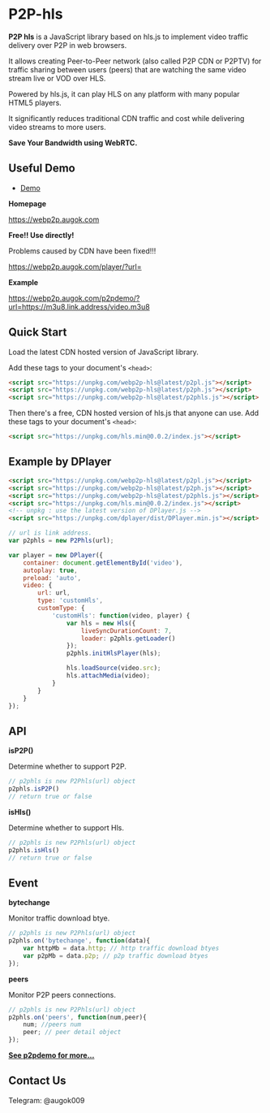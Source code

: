 # P2P-hls

**P2P hls** is a JavaScript library based on hls.js to implement video traffic delivery over P2P in web browsers.

It allows creating Peer-to-Peer network (also called P2P CDN or P2PTV) for traffic sharing between users (peers) that are watching the same video stream live or VOD over HLS.

Powered by hls.js, it can play HLS on any platform with many popular HTML5 players.

It significantly reduces traditional CDN traffic and cost while delivering video streams to more users.

**Save Your Bandwidth using WebRTC.**

## Useful Demo

- [Demo](https://webp2p.augok.com/p2pdemo/)

**Homepage**

https://webp2p.augok.com

**Free!! Use directly!**

Problems caused by CDN have been fixed!!!

https://webp2p.augok.com/player/?url=

**Example**

https://webp2p.augok.com/p2pdemo/?url=https://m3u8.link.address/video.m3u8


## Quick Start

Load the latest CDN hosted version of JavaScript library.

Add these tags to your document's `<head>`:

```html
<script src="https://unpkg.com/webp2p-hls@latest/p2pl.js"></script>
<script src="https://unpkg.com/webp2p-hls@latest/p2ph.js"></script>
<script src="https://unpkg.com/webp2p-hls@latest/p2phls.js"></script>
```

Then there's a free, CDN hosted version of hls.js that anyone can use. Add these tags to your document's `<head>`:

```html
<script src="https://unpkg.com/hls.min@0.0.2/index.js"></script>
```

## Example by DPlayer

```html
<script src="https://unpkg.com/webp2p-hls@latest/p2pl.js"></script>
<script src="https://unpkg.com/webp2p-hls@latest/p2ph.js"></script>
<script src="https://unpkg.com/webp2p-hls@latest/p2phls.js"></script>
<script src="https://unpkg.com/hls.min@0.0.2/index.js"></script>
<!-- unpkg : use the latest version of DPlayer.js -->
<script src="https://unpkg.com/dplayer/dist/DPlayer.min.js"></script>
```

```js
// url is link address.
var p2phls = new P2Phls(url);

var player = new DPlayer({
    container: document.getElementById('video'),
    autoplay: true,
    preload: 'auto',
    video: {
        url: url,
        type: 'customHls',
        customType: {
            'customHls': function(video, player) {
                var hls = new Hls({
                    liveSyncDurationCount: 7,
                    loader: p2phls.getLoader()
                });
                p2phls.initHlsPlayer(hls);

                hls.loadSource(video.src);
                hls.attachMedia(video);
            }
        }
    }
});
```

## API

**isP2P()**

Determine whether to support P2P.

```js
// p2phls is new P2Phls(url) object
p2phls.isP2P()
// return true or false
```

**isHls()**

Determine whether to support Hls.

```js
// p2phls is new P2Phls(url) object
p2phls.isHls()
// return true or false
```

## Event

**bytechange**

Monitor traffic download btye.

```js
// p2phls is new P2Phls(url) object
p2phls.on('bytechange', function(data){
    var httpMb = data.http; // http traffic download btyes
    var p2pMb = data.p2p; // p2p traffic download btyes
});
```

**peers**

Monitor P2P peers connections.

```js
// p2phls is new P2Phls(url) object
p2phls.on('peers', function(num,peer){
    num; //peers num
    peer; // peer detail object
});
```

**[See p2pdemo for more...](https://webp2p.augok.com)**

## Contact Us

Telegram: @augok009








